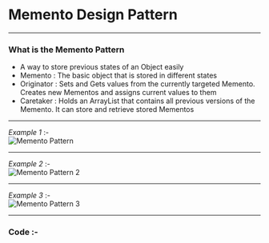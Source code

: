 # Memento Design Pattern

***
### What is the Memento Pattern
-	A way to store previous states of an Object easily
-	Memento : The basic object that is stored in different states
-	Originator : Sets and Gets values from the currently targeted Memento. Creates new Mementos and assigns current values to them
-	Caretaker : Holds an ArrayList that contains all previous versions of the Memento. It can store and retrieve stored Mementos

***
_Example 1_ :-  
![Memento Pattern](http://www.dofactory.com/images/diagrams/net/memento.gif)

***
_Example 2_ :-  
![Memento Pattern 2](https://www.tutorialspoint.com/design_pattern/images/memento_pattern_uml_diagram.jpg)

***
_Example 3_ :-  
![Memento Pattern 3](https://images0.cnblogs.com/blog/325852/201305/12101828-5b64ca7044f94f4b9ed0647f2077894d.png)

***
### Code :-
<script src="https://gist.github.com/KushalKatta/3f1d242d40a01877cf7d7b11a6182f6f.js"></script>
